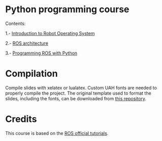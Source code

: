# Python programming course

Contents:

1.- [Introduction to Robot Operating System](1-introduction/introduction.pdf)

2.- [ROS architecture](2-architecture/architecture.pdf)

3.- [Programming ROS with Python](3-programming/programming.pdf)

# Compilation

Compile slides with xelatex or lualatex. Custom UAH fonts are needed to properly compile the project. The original template used to format the slides, including the fonts, can be downloaded from [this repository](https://github.com/dfbarrero/UAH-beamer-template).

# Credits

This course is based on the [ROS official tutorials](http://wiki.ros.org/ROS/Tutorials).
